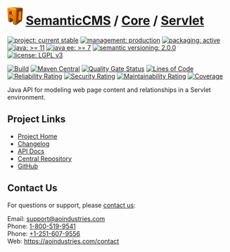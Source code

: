 # [<img src="ao-logo.png" alt="AO Logo" width="35" height="40">](https://github.com/ao-apps) [SemanticCMS](https://github.com/ao-apps/semanticcms) / [Core](https://github.com/ao-apps/semanticcms-core) / [Servlet](https://github.com/ao-apps/semanticcms-core-servlet)

[![project: current stable](https://semanticcms.com/ao-badges/project-current-stable.svg)](https://aoindustries.com/life-cycle#project-current-stable)
[![management: production](https://semanticcms.com/ao-badges/management-production.svg)](https://aoindustries.com/life-cycle#management-production)
[![packaging: active](https://semanticcms.com/ao-badges/packaging-active.svg)](https://aoindustries.com/life-cycle#packaging-active)  
[![java: &gt;= 11](https://semanticcms.com/ao-badges/java-11.svg)](https://docs.oracle.com/en/java/javase/11/)
[![java ee: &gt;= 7](https://semanticcms.com/ao-badges/javaee-7.svg)](https://docs.oracle.com/javaee/7/)
[![semantic versioning: 2.0.0](https://semanticcms.com/ao-badges/semver-2.0.0.svg)](https://semver.org/spec/v2.0.0.html)
[![license: LGPL v3](https://semanticcms.com/ao-badges/license-lgpl-3.0.svg)](https://www.gnu.org/licenses/lgpl-3.0)

[![Build](https://github.com/ao-apps/semanticcms-core-servlet/workflows/Build/badge.svg?branch=1.x)](https://github.com/ao-apps/semanticcms-core-servlet/actions?query=workflow%3ABuild)
[![Maven Central](https://maven-badges.herokuapp.com/maven-central/com.semanticcms/semanticcms-core-servlet/badge.svg)](https://maven-badges.herokuapp.com/maven-central/com.semanticcms/semanticcms-core-servlet)
[![Quality Gate Status](https://sonarcloud.io/api/project_badges/measure?branch=1.x&project=com.semanticcms%3Asemanticcms-core-servlet&metric=alert_status)](https://sonarcloud.io/dashboard?branch=1.x&id=com.semanticcms%3Asemanticcms-core-servlet)
[![Lines of Code](https://sonarcloud.io/api/project_badges/measure?branch=1.x&project=com.semanticcms%3Asemanticcms-core-servlet&metric=ncloc)](https://sonarcloud.io/component_measures?branch=1.x&id=com.semanticcms%3Asemanticcms-core-servlet&metric=ncloc)  
[![Reliability Rating](https://sonarcloud.io/api/project_badges/measure?branch=1.x&project=com.semanticcms%3Asemanticcms-core-servlet&metric=reliability_rating)](https://sonarcloud.io/component_measures?branch=1.x&id=com.semanticcms%3Asemanticcms-core-servlet&metric=Reliability)
[![Security Rating](https://sonarcloud.io/api/project_badges/measure?branch=1.x&project=com.semanticcms%3Asemanticcms-core-servlet&metric=security_rating)](https://sonarcloud.io/component_measures?branch=1.x&id=com.semanticcms%3Asemanticcms-core-servlet&metric=Security)
[![Maintainability Rating](https://sonarcloud.io/api/project_badges/measure?branch=1.x&project=com.semanticcms%3Asemanticcms-core-servlet&metric=sqale_rating)](https://sonarcloud.io/component_measures?branch=1.x&id=com.semanticcms%3Asemanticcms-core-servlet&metric=Maintainability)
[![Coverage](https://sonarcloud.io/api/project_badges/measure?branch=1.x&project=com.semanticcms%3Asemanticcms-core-servlet&metric=coverage)](https://sonarcloud.io/component_measures?branch=1.x&id=com.semanticcms%3Asemanticcms-core-servlet&metric=Coverage)

Java API for modeling web page content and relationships in a Servlet environment.

## Project Links
* [Project Home](https://semanticcms.com/core/servlet/)
* [Changelog](https://semanticcms.com/core/servlet/changelog)
* [API Docs](https://semanticcms.com/core/servlet/apidocs/)
* [Central Repository](https://central.sonatype.com/artifact/com.semanticcms/semanticcms-core-servlet)
* [GitHub](https://github.com/ao-apps/semanticcms-core-servlet)

## Contact Us
For questions or support, please [contact us](https://aoindustries.com/contact):

Email: [support@aoindustries.com](mailto:support@aoindustries.com)  
Phone: [1-800-519-9541](tel:1-800-519-9541)  
Phone: [+1-251-607-9556](tel:+1-251-607-9556)  
Web: https://aoindustries.com/contact

